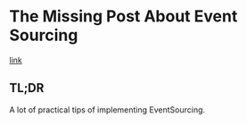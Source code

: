 # The Missing Post About Event Sourcing

[link](https://medium.com/@nicolopigna/the-missing-post-about-event-sourcing-eac91f6e3784)

## TL;DR

A lot of practical tips of implementing EventSourcing.
